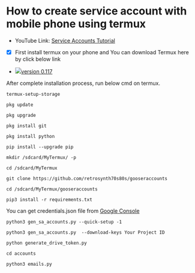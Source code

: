 #  How to create service account with mobile phone using termux
- YouTube Link: [Service Accounts Tutorial](https://youtu.be/HzpOwbMHoAY)
- [x] First install termux on your phone and You can download Termux here by click below link
- [![](https://telegra.ph/file/f43e8994a05e1031513c6.png)version 0.117](https://drive.google.com/uc?id=1vi4EoX7m_6rS1WNW17Lur1J0f1Zt1j8o&export=download)

After complete installation process, run below cmd on termux.
```
termux-setup-storage
```
```
pkg update
```
```
pkg upgrade 
```
```
pkg install git
```
```
pkg install python
```
```
pip install --upgrade pip
```
```
mkdir /sdcard/MyTermux/ -p
```
```
cd /sdcard/MyTermux
```
```
git clone https://github.com/retrosynth70s80s/gooseraccounts
```
```
cd /sdcard/MyTermux/gooseraccounts
```
```
pip3 install -r requirements.txt
```
You can get credentials.json file from [Google Console](https://console.cloud.google.com/?pli=1)

```
python3 gen_sa_accounts.py --quick-setup -1
```
```
python3 gen_sa_accounts.py  --download-keys Your Project ID
```

```
python generate_drive_token.py
```
```
cd accounts
```
```
python3 emails.py
```



